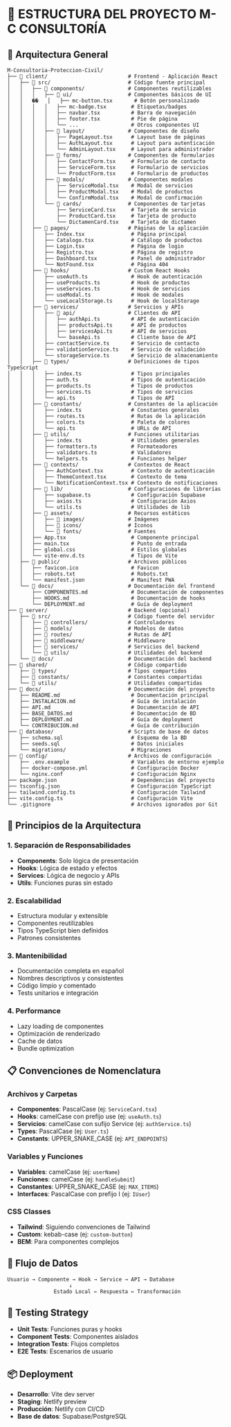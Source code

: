 # 📁 ESTRUCTURA DEL PROYECTO M-C CONSULTORÍA

## 🎯 **Arquitectura General**

```
M-Consultoria-Proteccion-Civil/
├── 📁 client/                          # Frontend - Aplicación React
│   ├── 📁 src/                         # Código fuente principal
│   │   ├── 📁 components/              # Componentes reutilizables
│   │   │   ├── 📁 ui/                  # Componentes básicos de UI
│   │   ��   │   ├── mc-button.tsx       # Botón personalizado
│   │   │   │   ├── mc-badge.tsx        # Etiquetas/badges
│   │   │   │   ├── navbar.tsx          # Barra de navegación
│   │   │   │   ├── footer.tsx          # Pie de página
│   │   │   │   └── ...                 # Otros componentes UI
│   │   │   ├── 📁 layout/              # Componentes de diseño
│   │   │   │   ├── PageLayout.tsx      # Layout base de páginas
│   │   │   │   ├── AuthLayout.tsx      # Layout para autenticación
│   │   │   │   └── AdminLayout.tsx     # Layout para administrador
│   │   │   ├── 📁 forms/               # Componentes de formularios
│   │   │   │   ├── ContactForm.tsx     # Formulario de contacto
│   │   │   │   ├── ServiceForm.tsx     # Formulario de servicios
│   │   │   │   └── ProductForm.tsx     # Formulario de productos
│   │   │   ├── 📁 modals/              # Componentes modales
│   │   │   │   ├── ServiceModal.tsx    # Modal de servicios
│   │   │   │   ├── ProductModal.tsx    # Modal de productos
│   │   │   │   └── ConfirmModal.tsx    # Modal de confirmación
│   │   │   └── 📁 cards/               # Componentes de tarjetas
│   │   │       ├── ServiceCard.tsx     # Tarjeta de servicio
│   │   │       ├── ProductCard.tsx     # Tarjeta de producto
│   │   │       └── DictamenCard.tsx    # Tarjeta de dictamen
│   │   ├── 📁 pages/                   # Páginas de la aplicación
│   │   │   ├── Index.tsx               # Página principal
│   │   │   ├── Catalogo.tsx            # Catálogo de productos
│   │   │   ├── Login.tsx               # Página de login
│   │   │   ├── Registro.tsx            # Página de registro
│   │   │   ├── Dashboard.tsx           # Panel de administrador
│   │   │   └── NotFound.tsx            # Página 404
│   │   ├── 📁 hooks/                   # Custom React Hooks
│   │   │   ├── useAuth.ts              # Hook de autenticación
│   │   │   ├── useProducts.ts          # Hook de productos
│   │   │   ├── useServices.ts          # Hook de servicios
│   │   │   ├── useModal.ts             # Hook de modales
│   │   │   └── useLocalStorage.ts      # Hook de localStorage
│   │   ├── 📁 services/                # Servicios y APIs
│   │   │   ├── 📁 api/                 # Clientes de API
│   │   │   │   ├── authApi.ts          # API de autenticación
│   │   │   │   ├── productsApi.ts      # API de productos
│   │   │   │   ├── servicesApi.ts      # API de servicios
│   │   │   │   └── baseApi.ts          # Cliente base de API
│   │   │   ├── contactService.ts       # Servicio de contacto
│   │   │   ├── validationService.ts    # Servicio de validación
│   │   │   └── storageService.ts       # Servicio de almacenamiento
│   │   ├── 📁 types/                   # Definiciones de tipos TypeScript
│   │   │   ├── index.ts                # Tipos principales
│   │   │   ├── auth.ts                 # Tipos de autenticación
│   │   │   ├── products.ts             # Tipos de productos
│   │   │   ├── services.ts             # Tipos de servicios
│   │   │   └── api.ts                  # Tipos de API
│   │   ├── 📁 constants/               # Constantes de la aplicación
│   │   │   ├── index.ts                # Constantes generales
│   │   │   ├── routes.ts               # Rutas de la aplicación
│   │   │   ├── colors.ts               # Paleta de colores
│   │   │   └── api.ts                  # URLs de API
│   │   ├── 📁 utils/                   # Funciones utilitarias
│   │   │   ├── index.ts                # Utilidades generales
│   │   │   ├── formatters.ts           # Formateadores
│   │   │   ├── validators.ts           # Validadores
│   │   │   └── helpers.ts              # Funciones helper
│   │   ├── 📁 contexts/                # Contextos de React
│   │   │   ├── AuthContext.tsx         # Contexto de autenticación
│   │   │   ├── ThemeContext.tsx        # Contexto de tema
│   │   │   └── NotificationContext.tsx # Contexto de notificaciones
│   │   ├── 📁 lib/                     # Configuraciones de librerías
│   │   │   ├── supabase.ts             # Configuración Supabase
│   │   │   ├── axios.ts                # Configuración Axios
│   │   │   └── utils.ts                # Utilidades de lib
│   │   ├── 📁 assets/                  # Recursos estáticos
│   │   │   ├── 📁 images/              # Imágenes
│   │   │   ├── 📁 icons/               # Iconos
│   │   │   └── 📁 fonts/               # Fuentes
│   │   ├── App.tsx                     # Componente principal
│   │   ├── main.tsx                    # Punto de entrada
│   │   ├── global.css                  # Estilos globales
│   │   └── vite-env.d.ts               # Tipos de Vite
│   ├── 📁 public/                      # Archivos públicos
│   │   ├── favicon.ico                 # Favicon
│   │   ├── robots.txt                  # Robots.txt
│   │   └── manifest.json               # Manifest PWA
│   └── 📁 docs/                        # Documentación del frontend
│       ├── COMPONENTES.md              # Documentación de componentes
│       ├── HOOKS.md                    # Documentación de hooks
│       └── DEPLOYMENT.md               # Guía de deployment
├── 📁 server/                          # Backend (opcional)
│   ├── 📁 src/                         # Código fuente del servidor
│   │   ├── 📁 controllers/             # Controladores
│   │   ├── 📁 models/                  # Modelos de datos
│   │   ├── 📁 routes/                  # Rutas de API
│   │   ├── 📁 middleware/              # Middleware
│   │   ├── 📁 services/                # Servicios del backend
│   │   └── 📁 utils/                   # Utilidades del backend
│   └── 📁 docs/                        # Documentación del backend
├── 📁 shared/                          # Código compartido
│   ├── 📁 types/                       # Tipos compartidos
│   ├── 📁 constants/                   # Constantes compartidas
│   └── 📁 utils/                       # Utilidades compartidas
├── 📁 docs/                            # Documentación del proyecto
│   ├── README.md                       # Documentación principal
│   ├── INSTALACION.md                  # Guía de instalación
│   ├── API.md                          # Documentación de API
│   ├── BASE_DATOS.md                   # Documentación de BD
│   ├── DEPLOYMENT.md                   # Guía de deployment
│   └── CONTRIBUCION.md                 # Guía de contribución
├── 📁 database/                        # Scripts de base de datos
│   ├── schema.sql                      # Esquema de la BD
│   ├── seeds.sql                       # Datos iniciales
│   └── migrations/                     # Migraciones
├── 📁 config/                          # Archivos de configuración
│   ├── .env.example                    # Variables de entorno ejemplo
│   ├── docker-compose.yml              # Configuración Docker
│   └── nginx.conf                      # Configuración Nginx
├── package.json                        # Dependencias del proyecto
├── tsconfig.json                       # Configuración TypeScript
├── tailwind.config.ts                  # Configuración Tailwind
├── vite.config.ts                      # Configuración Vite
└── .gitignore                          # Archivos ignorados por Git
```

## 🎯 **Principios de la Arquitectura**

### **1. Separación de Responsabilidades**

- **Components**: Solo lógica de presentación
- **Hooks**: Lógica de estado y efectos
- **Services**: Lógica de negocio y APIs
- **Utils**: Funciones puras sin estado

### **2. Escalabilidad**

- Estructura modular y extensible
- Componentes reutilizables
- Tipos TypeScript bien definidos
- Patrones consistentes

### **3. Mantenibilidad**

- Documentación completa en español
- Nombres descriptivos y consistentes
- Código limpio y comentado
- Tests unitarios e integración

### **4. Performance**

- Lazy loading de componentes
- Optimización de renderizado
- Cache de datos
- Bundle optimization

## 📋 **Convenciones de Nomenclatura**

### **Archivos y Carpetas**

- **Componentes**: PascalCase (ej: `ServiceCard.tsx`)
- **Hooks**: camelCase con prefijo use (ej: `useAuth.ts`)
- **Servicios**: camelCase con sufijo Service (ej: `authService.ts`)
- **Types**: PascalCase (ej: `User.ts`)
- **Constants**: UPPER_SNAKE_CASE (ej: `API_ENDPOINTS`)

### **Variables y Funciones**

- **Variables**: camelCase (ej: `userName`)
- **Funciones**: camelCase (ej: `handleSubmit`)
- **Constantes**: UPPER_SNAKE_CASE (ej: `MAX_ITEMS`)
- **Interfaces**: PascalCase con prefijo I (ej: `IUser`)

### **CSS Classes**

- **Tailwind**: Siguiendo convenciones de Tailwind
- **Custom**: kebab-case (ej: `custom-button`)
- **BEM**: Para componentes complejos

## 🔄 **Flujo de Datos**

```
Usuario → Componente → Hook → Service → API → Database
                    ↓
               Estado Local ← Respuesta ← Transformación
```

## 🧪 **Testing Strategy**

- **Unit Tests**: Funciones puras y hooks
- **Component Tests**: Componentes aislados
- **Integration Tests**: Flujos completos
- **E2E Tests**: Escenarios de usuario

## 📦 **Deployment**

- **Desarrollo**: Vite dev server
- **Staging**: Netlify preview
- **Producción**: Netlify con CI/CD
- **Base de datos**: Supabase/PostgreSQL
